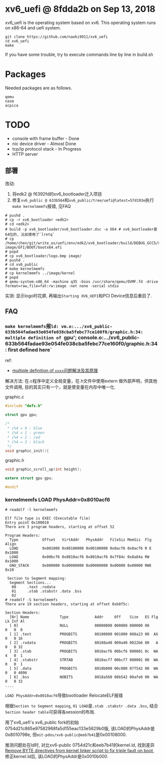 # xv6_uefi @ 8fdda2b on Sep 13, 2018
xv6_uefi is the operating system based on xv6.
This operating system runs on x86-64 and uefi system.

```
git clone https://github.com/naoki9911/xv6_uefi
cd xv6_uefi
make
```
If you have some trouble, try to execute commands line by line in build.sh
# Packages
Needed packages are as follows.

```
qemu
nasm
acpica
```

# TODO
- console with frame buffer - Done
- nic device driver - Almost Done
- tcp/ip protocol stack - In Progress
- HTTP server

## 部署
改动:
1. 将edk2 @ f6392fd的xv6_bootloader迁入项目
1. 修复`xv6_public @ 633b564`和`xv6_public/tree/uefi@latest=57d193e`执行`make kernelmemfs`报错, 见FAQ


```
# pushd .
# cp -r xv6_bootloader <edk2>
# cd <edk2>
# build -p xv6_bootloader/xv6_bootloader.dsc -a X64 # xv6_bootloader是64位的, 比如使用了`lretq`
# cp /home/chen/git/write_os/uefi/env/edk2/xv6_bootloader/build/DEBUG_GCC5/X64/loader.efi image/EFI/BOOT/bootx64.efi
# popd
# cp xv6_bootloader/logo.bmp image/
# pushd .
# cd xv6_public
# make kernelmemfs
# cp kernelmemfs ../image/kernel
# popd
# qemu-system-x86_64 -machine q35 -bios /usr/share/qemu/OVMF.fd -drive format=raw,file=fat:rw:image -net none -serial stdio
```

实测: 显示logo时花屏, 再输出`Starting XV6_UEFI`和PCI Device信息后重启了.

## FAQ
### `make kernelmemfs`报`ld: vm.o:.../xv6_public-633b564fadae93e054fe038cba5febc77ce160f0/graphic.h:34: multiple definition of `gpu'; console.o:.../xv6_public-633b564fadae93e054fe038cba5febc77ce160f0/graphic.h:34: first defined here`
ref:
- [multiple definition of `xxxx`问题解决及其原理](https://blog.csdn.net/mantis_1984/article/details/53571758)

解决方法: 在.c程序中定义全局变量，在.h文件中使用extern 做外部声明，供其他文件调用, 目的其实只有一个，就是使变量在内存中唯一化.

graphic.c
```c
#include "defs.h"

struct gpu gpu;

/*
 * i%4 = 0 : blue
 * i%4 = 1 : green
 * i%4 = 2 : red
 * i%4 = 3 : black
 */
void graphic_init(){
```

graphic.h
```c
void graphic_scroll_up(int height);

extern struct gpu gpu;

#endif
```

### kernelmemfs LOAD PhysAddr=0x8010acf6
```
# readelf -l kernelmemfs

Elf file type is EXEC (Executable file)
Entry point 0x100010
There are 3 program headers, starting at offset 52

Program Headers:
  Type           Offset   VirtAddr   PhysAddr   FileSiz MemSiz  Flg Align
  LOAD           0x001000 0x80100000 0x00100000 0x0acf6 0x0acf6 R E 0x1000
  LOAD           0x00bcf6 0x8010acf6 0x8010acf6 0x7f84c 0x8a84a RW  0x1000
  GNU_STACK      0x000000 0x00000000 0x00000000 0x00000 0x00000 RWE 0x10

 Section to Segment mapping:
  Segment Sections...
   00     .text .rodata
   01     .stab .stabstr .data .bss
   02
# readelf -S kernelmemfs
There are 19 section headers, starting at offset 0xb8f5c:

Section Headers:
  [Nr] Name              Type            Addr     Off    Size   ES Flg Lk Inf Al
  [ 0]                   NULL            00000000 000000 000000 00      0   0  0
  [ 1] .text             PROGBITS        80100000 001000 008a23 00  AX  0   0 16
  [ 2] .rodata           PROGBITS        80108a40 009a40 0022b6 00   A  0   0 32
  [ 3] .stab             PROGBITS        8010acf6 00bcf6 000001 0c  WA  4   0  1
  [ 4] .stabstr          STRTAB          8010acf7 00bcf7 000001 00  WA  0   0  1
  [ 5] .data             PROGBITS        8010b000 00c000 07f542 00  WA  0   0 4096
  [ 6] .bss              NOBITS          8018a560 08b542 00afe0 00  WA  0   0 32
....
```

`LOAD PhysAddr=0x8010acf6`导致bootloader RelocateELF报错

根据`Section to Segment mapping`, `01 LOAD`是`.stab .stabstr .data .bss`, 结合`Section header table`可获得各session的布局.

用了xv6_uefi's xv6_public fork的初始0754d21c865e97582968fa5d155eac133e5829b0版, 该LOAD的PhysAddr是0x8010798e, 但`mit-pdos/xv6-public@eeb7b41`是0x00108000.

推测问题处在ld时, 对比xv6-public 0754d21c和eeb7b41的kernel.ld, 找到差异[Remove BYTE directives from kernel linker script to fix triple fault on boot](https://github.com/mit-pdos/xv6-public/commit/1db17ac1fdb70cd98dfc49d50e89f8abcff9a092), 修正kernel.ld后, 该LOAD的PhysAddr是0x0010b000.


